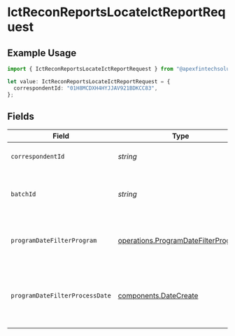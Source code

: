 # IctReconReportsLocateIctReportRequest

## Example Usage

```typescript
import { IctReconReportsLocateIctReportRequest } from "@apexfintechsolutions/ascend-sdk/models/operations";

let value: IctReconReportsLocateIctReportRequest = {
  correspondentId: "01H8MCDXH4HYJJAV921BDKCC83",
};
```

## Fields

| Field                                                                                      | Type                                                                                       | Required                                                                                   | Description                                                                                | Example                                                                                    |
| ------------------------------------------------------------------------------------------ | ------------------------------------------------------------------------------------------ | ------------------------------------------------------------------------------------------ | ------------------------------------------------------------------------------------------ | ------------------------------------------------------------------------------------------ |
| `correspondentId`                                                                          | *string*                                                                                   | :heavy_check_mark:                                                                         | The correspondent id.                                                                      | 01H8MCDXH4HYJJAV921BDKCC83                                                                 |
| `batchId`                                                                                  | *string*                                                                                   | :heavy_minus_sign:                                                                         | The id of the ICT batch for which to locate the report.                                    | 24114.108.2b2c1.001                                                                        |
| `programDateFilterProgram`                                                                 | [operations.ProgramDateFilterProgram](../../models/operations/programdatefilterprogram.md) | :heavy_minus_sign:                                                                         | The ICT program for which to locate the report.                                            | BROKER_PARTNER                                                                             |
| `programDateFilterProcessDate`                                                             | [components.DateCreate](../../models/components/datecreate.md)                             | :heavy_minus_sign:                                                                         | The process date for which to locate the report.                                           | {<br/>"process_date": {<br/>"day": 30,<br/>"month": 9,<br/>"year": 2023<br/>}<br/>}        |